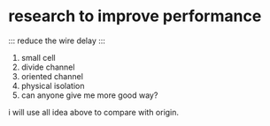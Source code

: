 research to improve performance
===
::: reduce the wire delay :::

1. small cell
2. divide channel
3. oriented channel
4. physical isolation
5. can anyone give me more good way?

i will use all idea above to compare with origin.
